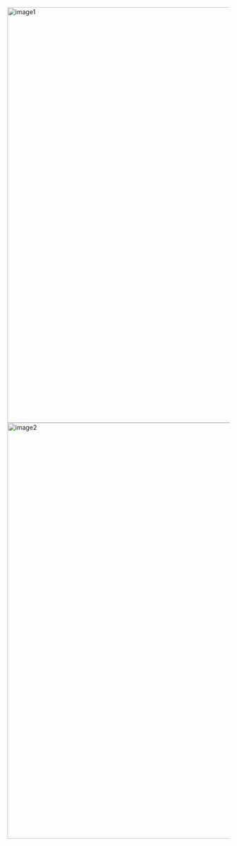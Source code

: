<img width="943" alt="image1" src="https://github.com/praveen-97/PORTFOLIO/assets/63236898/a003d2eb-1f64-4401-ae21-269c08ebe023">



<img width="944" alt="image2" src="https://github.com/praveen-97/PORTFOLIO/assets/63236898/0e133841-5ec0-4c42-8ea3-6a435f41dc13">
